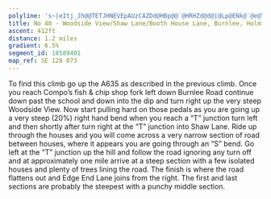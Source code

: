 ```yaml
---
polyline: 's~|eItj_Jh@@TETJHNEVEpAUzCAZDd@HBp@@`@HRHZd@d@|@Lp@ENk@`@e@Tg@LaBNUHEHEJMv@I`AKvBM^o@t@QJMr@[~@Gh@Aj@QvB]zB]~AY|@u@~Aa@pBWXc@^IPQnCCrBBNJd@Bn@c@hCEdFOpAAdAYvCUzAWvBg@pCQtAK|ACjA?rDH~@Nd@JPb@h@f@`@LVRHd@CN@b@VT\XdAJhAVbBJXrAnCf@rA~@|B'
title: No 40 - Woodside View/Shaw Lane/Booth House Lane, Burnlee, Holmfirth
ascent: 412ft
distance: 1.2 miles
gradient: 6.5%
segment_id: 18589401
map_ref: SE 128 073
---
```


To find this climb go up the A635 as described in the previous climb. Once you reach
Compo’s fish & chip shop fork left down Burnlee Road continue down past the school and
down into the dip and turn right up the very steep Woodside View. Now start pulling hard
on those pedals as you are going up a very steep (20%) right hand bend when you reach a
“T” junction turn left and then shortly after turn right at the “T” junction into Shaw Lane.
Ride up through the houses and you will come across a very narrow section of road between
houses, where it appears you are going through an “S” bend. Go left at the “T” junction up
the hill and follow the road ignoring any turn off and at approximately one mile arrive at a
steep section with a few isolated houses and plenty of trees lining the road. The finish is
where the road flattens out and Edge End Lane joins from the right. The first and last
sections are probably the steepest with a punchy middle section.


